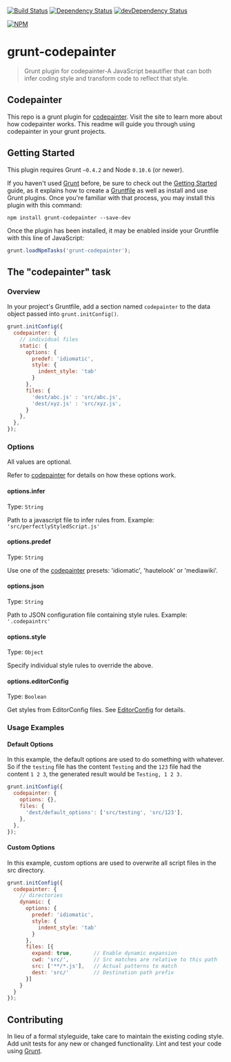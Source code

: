 [![Build Status](https://travis-ci.org/bboyle/grunt-codepainter.svg?branch=master)](https://travis-ci.org/bboyle/grunt-codepainter)
[![Dependency Status](https://david-dm.org/bboyle/grunt-codepainter.svg)](https://david-dm.org/bboyle/grunt-codepainter)
[![devDependency Status](https://david-dm.org/bboyle/grunt-codepainter/dev-status.svg)](https://david-dm.org/bboyle/grunt-codepainter#info=devDependencies)

[![NPM](https://nodei.co/npm/grunt-codepainter.png?compact=true)](https://nodei.co/npm/grunt-codepainter/)

# grunt-codepainter

> Grunt plugin for codepainter-A JavaScript beautifier that can both infer coding style and transform code to reflect that style.

## Codepainter

This repo is a grunt plugin for [codepainter][codepainter]. Visit the site to learn more about how codepainter works.
This readme will guide you through using codepainter in your grunt projects.

## Getting Started
This plugin requires Grunt `~0.4.2` and Node `0.10.6` (or newer).

If you haven't used [Grunt](http://gruntjs.com/) before, be sure to check out the [Getting Started](http://gruntjs.com/getting-started) guide, as it explains how to create a [Gruntfile](http://gruntjs.com/sample-gruntfile) as well as install and use Grunt plugins. Once you're familiar with that process, you may install this plugin with this command:

```shell
npm install grunt-codepainter --save-dev
```

Once the plugin has been installed, it may be enabled inside your Gruntfile with this line of JavaScript:

```js
grunt.loadNpmTasks('grunt-codepainter');
```

## The "codepainter" task

### Overview
In your project's Gruntfile, add a section named `codepainter` to the data object passed into `grunt.initConfig()`.

```js
grunt.initConfig({
  codepainter: {
    // individual files
    static: {
      options: {
        predef: 'idiomatic',
        style: {
          indent_style: 'tab'
        }
      },
      files: {
        'dest/abc.js' : 'src/abc.js',
        'dest/xyz.js' : 'src/xyz.js',
      }
    },
  },
});
```

### Options

All values are optional.

Refer to [codepainter][codepainter] for details on how these options work.

#### options.infer
Type: `String`

Path to a javascript file to infer rules from.
Example: `'src/perfectlyStyledScript.js'`

#### options.predef
Type: `String`

Use one of the [codepainter][codepainter] presets: 'idiomatic', 'hautelook' or 'mediawiki'.

#### options.json
Type: `String`

Path to JSON configuration file containing style rules.
Example: `'.codepaintrc'`

#### options.style
Type: `Object`

Specify individual style rules to override the above.

#### options.editorConfig
Type: `Boolean`

Get styles from EditorConfig files. See [EditorConfig](http://editorconfig.org/) for details.

### Usage Examples

#### Default Options
In this example, the default options are used to do something with whatever. So if the `testing` file has the content `Testing` and the `123` file had the content `1 2 3`, the generated result would be `Testing, 1 2 3.`

```js
grunt.initConfig({
  codepainter: {
    options: {},
    files: {
      'dest/default_options': ['src/testing', 'src/123'],
    },
  },
});
```

#### Custom Options
In this example, custom options are used to overwrite all script files in the src directory.

```js
grunt.initConfig({
  codepainter: {
    // directories
    dynamic: {
      options: {
        predef: 'idiomatic',
        style: {
          indent_style: 'tab'
        }
      },
      files: [{
        expand: true,       // Enable dynamic expansion
        cwd: 'src/',        // Src matches are relative to this path
        src: ['**/*.js'],   // Actual patterns to match
        dest: 'src/'        // Destination path prefix
      }]
    }
  }
});
```

## Contributing
In lieu of a formal styleguide, take care to maintain the existing coding style. Add unit tests for any new or changed functionality. Lint and test your code using [Grunt](http://gruntjs.com/).


[Codepainter]: https://github.com/jedmao/codepainter